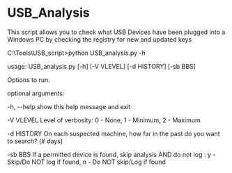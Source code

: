 # USB_Analysis
This script allows you to check what USB Devices have been plugged into a Windows PC by checking the registry for new and updated keys


C:\Tools\USB_script>python USB_analysis.py -h

usage: USB_analysis.py [-h] [-V VLEVEL] [-d HISTORY] [-sb BBS]


Options to run.


optional arguments:

  -h, --help  show this help message and exit
  
  -V VLEVEL   Level of verbosity: 0 - None, 1 - Minimum, 2 - Maximum
  
  -d HISTORY  On each suspected machine, how far in the past do you want to
              search? (# days)
              
  -sb BBS     If a permitted device is found, skip analysis AND do not log : y
              - Skip/Do NOT log if found, n - Do NOT skip/Log if found
